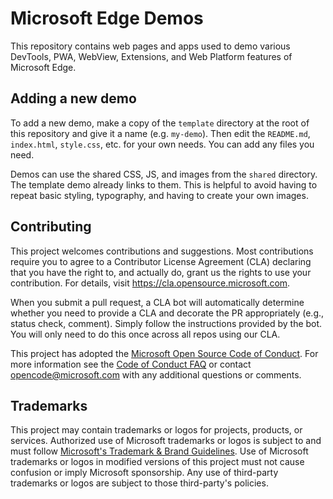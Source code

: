 # Microsoft Edge Demos

This repository contains web pages and apps used to demo various DevTools, PWA, WebView, Extensions, and Web Platform features of Microsoft Edge.

## Adding a new demo

To add a new demo, make a copy of the `template` directory at the root of this repository and give it a name (e.g. `my-demo`). Then edit the `README.md`, `index.html`, `style.css`, etc. for your own needs. You can add any files you need.

Demos can use the shared CSS, JS, and images from the `shared` directory. The template demo already links to them. This is helpful to avoid having to repeat basic styling, typography, and having to create your own images.

## Contributing

This project welcomes contributions and suggestions.  Most contributions require you to agree to a
Contributor License Agreement (CLA) declaring that you have the right to, and actually do, grant us
the rights to use your contribution. For details, visit https://cla.opensource.microsoft.com.

When you submit a pull request, a CLA bot will automatically determine whether you need to provide
a CLA and decorate the PR appropriately (e.g., status check, comment). Simply follow the instructions
provided by the bot. You will only need to do this once across all repos using our CLA.

This project has adopted the [Microsoft Open Source Code of Conduct](https://opensource.microsoft.com/codeofconduct/).
For more information see the [Code of Conduct FAQ](https://opensource.microsoft.com/codeofconduct/faq/) or
contact [opencode@microsoft.com](mailto:opencode@microsoft.com) with any additional questions or comments.

## Trademarks

This project may contain trademarks or logos for projects, products, or services. Authorized use of Microsoft 
trademarks or logos is subject to and must follow 
[Microsoft's Trademark & Brand Guidelines](https://www.microsoft.com/en-us/legal/intellectualproperty/trademarks/usage/general).
Use of Microsoft trademarks or logos in modified versions of this project must not cause confusion or imply Microsoft sponsorship.
Any use of third-party trademarks or logos are subject to those third-party's policies.
